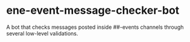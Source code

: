 # ene-event-message-checker-bot
A bot that checks messages posted inside ##-events channels through several low-level validations.
